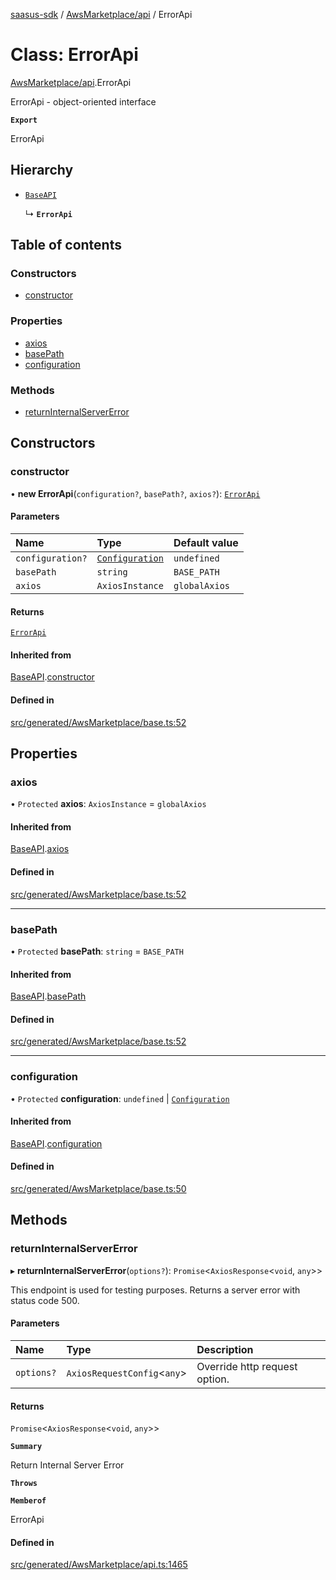[saasus-sdk](../README.md) / [AwsMarketplace/api](../modules/AwsMarketplace_api.md) / ErrorApi

# Class: ErrorApi

[AwsMarketplace/api](../modules/AwsMarketplace_api.md).ErrorApi

ErrorApi - object-oriented interface

**`Export`**

ErrorApi

## Hierarchy

- [`BaseAPI`](AwsMarketplace_base.BaseAPI.md)

  ↳ **`ErrorApi`**

## Table of contents

### Constructors

- [constructor](AwsMarketplace_api.ErrorApi.md#constructor)

### Properties

- [axios](AwsMarketplace_api.ErrorApi.md#axios)
- [basePath](AwsMarketplace_api.ErrorApi.md#basepath)
- [configuration](AwsMarketplace_api.ErrorApi.md#configuration)

### Methods

- [returnInternalServerError](AwsMarketplace_api.ErrorApi.md#returninternalservererror)

## Constructors

### constructor

• **new ErrorApi**(`configuration?`, `basePath?`, `axios?`): [`ErrorApi`](AwsMarketplace_api.ErrorApi.md)

#### Parameters

| Name | Type | Default value |
| :------ | :------ | :------ |
| `configuration?` | [`Configuration`](AwsMarketplace_configuration.Configuration.md) | `undefined` |
| `basePath` | `string` | `BASE_PATH` |
| `axios` | `AxiosInstance` | `globalAxios` |

#### Returns

[`ErrorApi`](AwsMarketplace_api.ErrorApi.md)

#### Inherited from

[BaseAPI](AwsMarketplace_base.BaseAPI.md).[constructor](AwsMarketplace_base.BaseAPI.md#constructor)

#### Defined in

[src/generated/AwsMarketplace/base.ts:52](https://github.com/saasus-platform/saasus-sdk-javascript/blob/c6c266c/src/generated/AwsMarketplace/base.ts#L52)

## Properties

### axios

• `Protected` **axios**: `AxiosInstance` = `globalAxios`

#### Inherited from

[BaseAPI](AwsMarketplace_base.BaseAPI.md).[axios](AwsMarketplace_base.BaseAPI.md#axios)

#### Defined in

[src/generated/AwsMarketplace/base.ts:52](https://github.com/saasus-platform/saasus-sdk-javascript/blob/c6c266c/src/generated/AwsMarketplace/base.ts#L52)

___

### basePath

• `Protected` **basePath**: `string` = `BASE_PATH`

#### Inherited from

[BaseAPI](AwsMarketplace_base.BaseAPI.md).[basePath](AwsMarketplace_base.BaseAPI.md#basepath)

#### Defined in

[src/generated/AwsMarketplace/base.ts:52](https://github.com/saasus-platform/saasus-sdk-javascript/blob/c6c266c/src/generated/AwsMarketplace/base.ts#L52)

___

### configuration

• `Protected` **configuration**: `undefined` \| [`Configuration`](AwsMarketplace_configuration.Configuration.md)

#### Inherited from

[BaseAPI](AwsMarketplace_base.BaseAPI.md).[configuration](AwsMarketplace_base.BaseAPI.md#configuration)

#### Defined in

[src/generated/AwsMarketplace/base.ts:50](https://github.com/saasus-platform/saasus-sdk-javascript/blob/c6c266c/src/generated/AwsMarketplace/base.ts#L50)

## Methods

### returnInternalServerError

▸ **returnInternalServerError**(`options?`): `Promise`\<`AxiosResponse`\<`void`, `any`\>\>

This endpoint is used for testing purposes. Returns a server error with status code 500.

#### Parameters

| Name | Type | Description |
| :------ | :------ | :------ |
| `options?` | `AxiosRequestConfig`\<`any`\> | Override http request option. |

#### Returns

`Promise`\<`AxiosResponse`\<`void`, `any`\>\>

**`Summary`**

Return Internal Server Error

**`Throws`**

**`Memberof`**

ErrorApi

#### Defined in

[src/generated/AwsMarketplace/api.ts:1465](https://github.com/saasus-platform/saasus-sdk-javascript/blob/c6c266c/src/generated/AwsMarketplace/api.ts#L1465)
